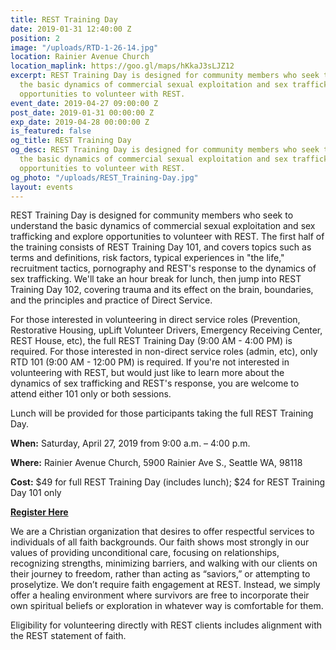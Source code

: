 ```yaml
---
title: REST Training Day
date: 2019-01-31 12:40:00 Z
position: 2
image: "/uploads/RTD-1-26-14.jpg"
location: Rainier Avenue Church
location_maplink: https://goo.gl/maps/hKkaJ3sLJZ12
excerpt: REST Training Day is designed for community members who seek to understand
  the basic dynamics of commercial sexual exploitation and sex trafficking and explore
  opportunities to volunteer with REST.
event_date: 2019-04-27 09:00:00 Z
post_date: 2019-01-31 00:00:00 Z
exp_date: 2019-04-28 00:00:00 Z
is_featured: false
og_title: REST Training Day
og_desc: REST Training Day is designed for community members who seek to understand
  the basic dynamics of commercial sexual exploitation and sex trafficking and explore
  opportunities to volunteer with REST.
og_photo: "/uploads/REST_Training-Day.jpg"
layout: events
---
```


REST Training Day is designed for community members who seek to understand the basic dynamics of commercial sexual exploitation and sex trafficking and explore opportunities to volunteer with REST. The first half of the training consists of REST Training Day 101, and covers topics such as terms and definitions, risk factors, typical experiences in "the life," recruitment tactics, pornography and REST's response to the dynamics of sex trafficking. We'll take an hour break for lunch, then jump into REST Training Day 102, covering trauma and its effect on the brain, boundaries, and the principles and practice of Direct Service.

For those interested in volunteering in direct service roles (Prevention, Restorative Housing, upLift Volunteer Drivers, Emergency Receiving Center, REST House, etc), the full REST Training Day (9:00 AM - 4:00 PM) is required. For those interested in non-direct service roles (admin, etc), only RTD 101 (9:00 AM - 12:00 PM) is required. If you're not interested in volunteering with REST, but would just like to learn more about the dynamics of sex trafficking and REST's response, you are welcome to attend either 101 only or both sessions.

Lunch will be provided for those participants taking the full REST Training Day. 

**When:** Saturday, April 27, 2019 from 9:00 a.m. – 4:00 p.m. 

**Where:** Rainier Avenue Church, 5900 Rainier Ave S., Seattle WA, 98118

**Cost:** $49 for full REST Training Day (includes lunch); $24 for REST Training Day 101 only

[**Register Here**](https://form.jotform.com/60208694001952)

We are a Christian organization that desires to offer respectful services to individuals of all faith backgrounds. Our faith shows most strongly in our values of providing unconditional care, focusing on relationships, recognizing strengths, minimizing barriers, and walking with our clients on their journey to freedom, rather than acting as “saviors,” or attempting to proselytize. We don’t require faith engagement at REST. Instead, we simply offer a healing environment where survivors are free to incorporate their own spiritual beliefs or exploration in whatever way is comfortable for them.

Eligibility for volunteering directly with REST clients includes alignment with the REST statement of faith. 